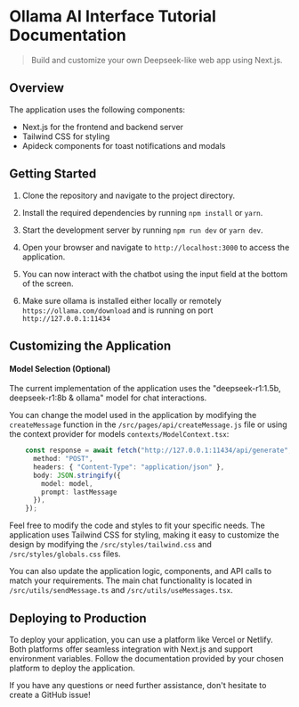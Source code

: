 # Ollama AI Interface Tutorial Documentation
> Build and customize your own Deepseek-like web app using Next.js.

## Overview
The application uses the following components:

- Next.js for the frontend and backend server
- Tailwind CSS for styling
- Apideck components for toast notifications and modals

## Getting Started

1.  Clone the repository and navigate to the project directory.
    
2.  Install the required dependencies by running `npm install` or `yarn`.
    
3.  Start the development server by running `npm run dev` or `yarn dev`.
    
4.  Open your browser and navigate to `http://localhost:3000` to access the application.
    
5.  You can now interact with the chatbot using the input field at the bottom of the screen.

6. Make sure ollama is installed either locally or remotely `https://ollama.com/download` and is running on port `http://127.0.0.1:11434`
    

## Customizing the Application

#### Model Selection (Optional)

The current implementation of the application uses the "deepseek-r1:1.5b, deepseek-r1:8b & ollama" model for chat interactions.

You can change the model used in the application by modifying the `createMessage` function in the `/src/pages/api/createMessage.js` file or using the context provider for models `contexts/ModelContext.tsx`:

```typescript
    const response = await fetch("http://127.0.0.1:11434/api/generate", {
      method: "POST",
      headers: { "Content-Type": "application/json" },
      body: JSON.stringify({
        model: model, 
        prompt: lastMessage
      }),
    });
``` 

Feel free to modify the code and styles to fit your specific needs. The application uses Tailwind CSS for styling, making it easy to customize the design by modifying the `/src/styles/tailwind.css` and `/src/styles/globals.css` files.

You can also update the application logic, components, and API calls to match your requirements. The main chat functionality is located in `/src/utils/sendMessage.ts` and `/src/utils/useMessages.tsx`.

## Deploying to Production

To deploy your application, you can use a platform like Vercel or Netlify. Both platforms offer seamless integration with Next.js and support environment variables. Follow the documentation provided by your chosen platform to deploy the application.

If you have any questions or need further assistance, don't hesitate to create a GitHub issue!
